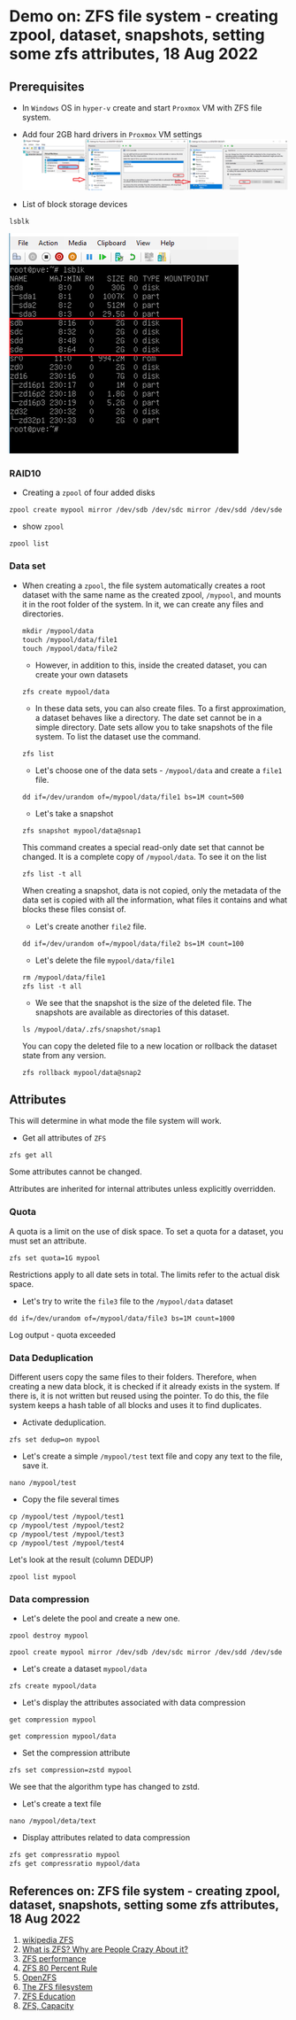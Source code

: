 # Demo on: ZFS file system - creating zpool, dataset, snapshots, setting some zfs attributes, 18 Aug 2022

## Prerequisites

  * In `Windows` OS in `hyper-v` create and start `Proxmox` VM with ZFS file system.
  * Add four 2GB hard drivers in `Proxmox` VM settings
  ![create_disk](./images/hyper_2.png)

  * List of block storage devices
  
  ```
  lsblk
  ```

  ![lsblk](./images/lsblk_1.png)

### RAID10 ###
		
* Creating a `zpool` of four added disks
		
```
zpool create mypool mirror /dev/sdb /dev/sdc mirror /dev/sdd /dev/sde
```

* show `zpool`

```
zpool list
```
			
### Data set ###

* When creating a `zpool`, the file system automatically creates a root dataset with the same name as the created zpool, `/mypool`, and mounts it in the root folder of the system. In it, we can create any files and directories.

  ```
  mkdir /mypool/data
  touch /mypool/data/file1
  touch /mypool/data/file2
  ```

  * However, in addition to this, inside the created dataset, you can create your own datasets
  
  ```
  zfs create mypool/data
  ```

  * In these data sets, you can also create files. To a first approximation, a dataset behaves like a directory. The date set cannot be in a simple directory.
Date sets allow you to take snapshots of the file system. To list the dataset use the command.

  ```
  zfs list
  ```

  * Let's choose one of the data sets - `/mypool/data` and create a `file1` file.
  
  ```
  dd if=/dev/urandom of=/mypool/data/file1 bs=1M count=500
  ```

  * Let's take a snapshot
  
  ```
  zfs snapshot mypool/data@snap1
  ```

  This command creates a special read-only date set that cannot be changed. It is a complete copy of `/mypool/data`. To see it on the list

  ```
  zfs list -t all
  ```

  When creating a snapshot, data is not copied, only the metadata of the data set is copied with all the information, what files it contains and what blocks these files consist of.

  * Let's create another `file2` file.
  
  ```
  dd if=/dev/urandom of=/mypool/data/file2 bs=1M count=100
  ```

  * Let's delete the file `mypool/data/file1`

  ```
  rm /mypool/data/file1
  zfs list -t all
  ```

  * We see that the snapshot is the size of the deleted file. The snapshots are available as directories of this dataset.
  
  ```
  ls /mypool/data/.zfs/snapshot/snap1
  ```

  You can copy the deleted file to a new location or rollback the dataset state from any version.

  ```
  zfs rollback mypool/data@snap2
  ```
					
## Attributes ##
  This will determine in what mode the file system will work.

  * Get all attributes of `ZFS`
  
  ```
  zfs get all
  ```

  Some attributes cannot be changed.

  Attributes are inherited for internal attributes unless explicitly overridden.

  ### **Quota** ### 
    
  A quota is a limit on the use of disk space. To set a quota for a dataset, you must set an attribute.

  ```
  zfs set quota=1G mypool
  ```

  Restrictions apply to all date sets in total. The limits refer to the actual disk space.

  * Let's try to write the `file3` file to the `/mypool/data` dataset
  
  ```
  dd if=/dev/urandom of=/mypool/data/file3 bs=1M count=1000
  ```
  Log output - quota exceeded

  ### **Data Deduplication** ###

  Different users copy the same files to their folders. Therefore, when creating a new data block, it is checked if it already exists in the system. If there is, it is not written but reused using the pointer. To do this, the file system keeps a hash table of all blocks and uses it to find duplicates.

  * Activate deduplication.
  
  ```
  zfs set dedup=on mypool
  ```

  * Let's create a simple  `/mypool/test` text file and copy any text to the file, save it.
  
  ```
  nano /mypool/test
  ```

  * Copy the file several times
  
  ```
  cp /mypool/test /mypool/test1
  cp /mypool/test /mypool/test2
  cp /mypool/test /mypool/test3
  cp /mypool/test /mypool/test4
  ```

  Let's look at the result (column DEDUP)

  ```
  zpool list mypool
  ```

  ### **Data compression** ###

  * Let's delete the pool and create a new one.
  
  ```
  zpool destroy mypool
  ```
  ```
  zpool create mypool mirror /dev/sdb /dev/sdc mirror /dev/sdd /dev/sde
  ```

  * Let's create a dataset `mypool/data`
  
  ```
  zfs create mypool/data
  ```

  * Let's display the attributes associated with data compression
  
  ```
  get compression mypool
  ```

  ```
  get compression mypool/data
  ```

  * Set the compression attribute
  
  ```
  zfs set compression=zstd mypool
  ```

  We see that the algorithm type has changed to zstd.

  * Let's create a text file

  ```
  nano /mypool/deta/text
  ```

  * Display attributes related to data compression

  ```
  zfs get compressratio mypool
  zfs get compressratio mypool/data
  ```

## References on: ZFS file system - creating zpool, dataset, snapshots, setting some zfs attributes, 18 Aug 2022 ##

1. [wikipedia ZFS](https://en.wikipedia.org/wiki/ZFS)
2. [What is ZFS? Why are People Crazy About it?](https://itsfoss.com/what-is-zfs/)
3. [ZFS performance](https://serverfault.com/questions/511154/zfs-performance-do-i-need-to-keep-free-space-in-a-pool-or-a-file-system)
4. [ZFS 80 Percent Rule](https://www.45drives.com/community/articles/zfs-80-percent-rule/)
5. [OpenZFS](https://en.wikipedia.org/wiki/OpenZFS)
6. [The ZFS filesystem](https://www.ithands-on.com/2020/09/linux-101-zfs-filesystem-cow-system.html)
7. [ZFS Education](https://nexenta.com/company/downloads/zfs-education)
8. [ZFS, Capacity](https://en.wikipedia.org/wiki/ZFS#:~:text=256%20quadrillion%20zebibytes%20(2128%20bytes)%3A%20maximum%20size%20of%20any%20zpool)
